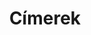 ---
title: Címerek
galleries:
  - title: Felvarrható magyar címer, fémarannyal (5,5 cm)
    price: 500 Ft/db
    backgroundimage: /img/cimer__a_5.jpg
    thumb: /img/cimer__a_5.jpg
    img: /img/cimer__a_5.jpg
  - title: Felvarrható magyar címer, fémarannyal (7,5 cm)
    price: 700 Ft/db
    backgroundimage: /img/cimer__a_7.jpg
    thumb: /img/cimer__a_7.jpg
    img: /img/cimer__a_7.jpg
  - title: Felvarrható magyar címer, fémarannyal (10 cm)
    price: 1000 Ft/db
    backgroundimage: /img/cimer__a_14.jpg
    thumb: /img/cimer__a_14.jpg
    img: /img/cimer__a_14.jpg
  - title: Felvarrható magyar címer, fémarannyal (14 cm)
    price: 1500 Ft/db
    backgroundimage: /img/cimer__a_14.jpg
    thumb: /img/cimer__a_14.jpg
    img: /img/cimer__a_14.jpg
  - title: Felvarrható magyar címer, fémarannyal (24 cm)
    price: 2500 Ft/db
    backgroundimage: /img/cimer__a_25.jpg
    thumb: /img/cimer__a_25.jpg
    img: /img/cimer__a_25.jpg
  - title: Felvarrható magyar címer, aranysárga cérnával (5,5 cm)
    price: 400 Ft/db
    backgroundimage: /img/cimer__s_5.jpg
    thumb: /img/cimer__s_5.jpg
    img: /img/cimer__s_5.jpg
  - title: Felvarrható magyar címer, aranysárga cérnával (7,5 cm)
    price: 600 Ft/db
    backgroundimage: /img/cimer__s_7.jpg
    thumb: /img/cimer__s_7.jpg
    img: /img/cimer__s_7.jpg
---